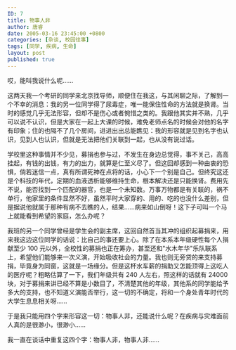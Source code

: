 ```yaml
---
ID: 7
title: 物事人非
author: 唐睿
date: 2005-03-16 23:45:00 +0800
categories: [杂谈, 校园往事]
tags: [同学, 疾病, 生命]
layout: post
published: true
---
```


哎，能叫我说什么呢……

这两天我一个考研的同学来北京找导师，顺便住在我这，与其闲聊之际，了解到一个不幸的消息：我的另一位同学得了尿毒症，唯一能保住性命的方法就是换肾。当时的感觉几乎无法形容，但却不是伤心或者惋惜之类的。我跟他其实并不熟，几乎可以说不认识，但是大家在一起上大课的时候，难免老师点名的时候会对他的名字有印象；住的也隔不了几个房间，进进出出总能瞧见：我的形容就是见到名字也认识，见到人也认识，但就是无法把他们关联到一起，也从没有说过话。

学校里这种事情并不少见，募捐也参与过，不发生在身边总觉得，事不关己，高高挂起，有钱的出钱，有力的出力，就算是仁至义尽了。但这回却感到一种由衷的恐惧，倘若迷信一点，真有所谓死神在点将的话，小心下一个别是自己。但终究这还是个科技的年代，定期的血液透析能够维持生命，根本解决还是只能换肾。费用先不说，能否找到一个匹配的器官，也是一个未知数。万事万物都是有关联的，祸不单行，他家里的条件显然不好，虽然平时大家穿的、用的、吃的也没什么差别，但是据说他就属于那种有病不去瞧的人，结果……病来如山倒呀！这下子可叫一个马上就能看到希望的家庭，怎么办呢？

我班的另一个同学曾经是学生会的副主席，这回自然首当其冲的组织起募捐来，用来我这边这位同学的话说：比自己的事还要上心。除了在本系本年级硬性每个人捐献至少 100 元以外，全校性的募捐也正在筹办，甚至还和"水木年华"乐队联系上，希望他们能够来一次义演，开始吸收社会的力量。我也则无旁贷的来支持募捐，毕竟身为同窗，这就是一场缘分。但是这杯水车薪的捐助又怎能顶得上这吃人的医疗呢？粗略估算了一下，我们年级共有 240 人左右，照这样的话就有 24000 块，对于募捐来讲已经不算是小数目了，不清楚其他的年级，其他系的同学能给予多大的支持，也不知道义演能否举行，这一切的不确定，将和一个身处青年时代的大学生息息相关呀……

于是我只能用四个字来形容这一切：物事人非，还能说什么呢？在疾病与灾难面前人真的是很渺小，很渺小……

我一直在谈话中重复这四个字：物事人非，物事人非……

